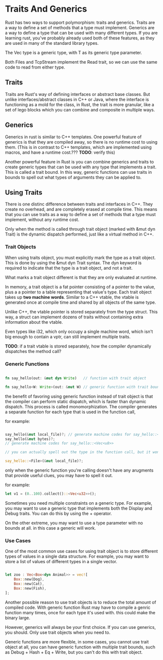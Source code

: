 # Traits And Generics

Rust has two ways to support polymorphism: traits and generics. Traits are a way to define a set of methods that a type must implement. Generics are a way to define a type that can be used with many different types. If you are learning rust, you've probably already used both of these features, as they are used in many of the standard library types.

The Vec<T> type is a generic type, with T as its generic type parameter.

Both Files and TcpStream implement the Read trait, so we can use the same code to read from either type.


## Traits

Traits are Rust's way of defining interfaces or abstract base classes. But unlike interfaces/abstract classes in C++ or Java, where the interface is functioning as a mold for the class, in Rust, the trait is more granular, like a set of lego blocks which you can combine and composite in multiple ways.



## Generics

Generics in rust is similar to C++ templates. One powerful feature of generics is that they are compiled away, so there is no runtime cost to using them. (This is in contrast to C++ templates, which are implemented using macros, and have a runtime cost.??? **TODO**: verify this)

Another powerful feature in Rust is you can combine generics and traits to create generic types that can be used with any type that implements a trait. This is called a trait bound. In this way, generic functions can use traits in bounds to spell out what types of arguments they can be applied to.


## Using Traits

There is one distinc difference between traits and interfaces in C++. They create no overhead, and are completely erased at compile time. This means that you can use traits as a way to define a set of methods that a type must implement, without any runtime cost. 

Only when the method is called through trait object (marked with &mut dyn Trait) is the dynamic dispatch performed, just like a virtual method in C++.


### Trait Objects

When using traits object, you must explicitly mark the type as a trait object. This is done by using the &mut dyn Trait syntax. The dyn keyword is required to indicate that the type is a trait object, and not a trait.

What marks a trait object different is that they are only evaluated at runtime. 

In memory, a trait object is a fat pointer consisting of a pointer to the value, plus a a pointer to a table representing that value's type. Each trait object takes up **two machine words**. Similar to a C++ vtable, the vtable is generated once at compile time and shared by all objects of the same type.

Unlike C++, the vtable pointer is stored separately from the type struct. This way, a struct can implement dozens of traits without containing extra information about the vtable. 

Even types like i32, which only occupy a single machine word, which isn't big enough to contain a vptr, can still implement multiple traits.

**TODO**: if a trait vtable is stored separately, how the compiler dynamically dispatches the method call?

### Generic Functions

```rust

fn say_hello(out: &mut dyn Write)   // function with trait object

fn say_hello<W: Write>(out: &mut W) // generic function with trait bound

```
the benefit of favoring using generic function instead of trait object is that the compiler can perform static dispatch, which is faster than dynamic dispatch. This process is called monomorphization. The compiler generates a separate function for each type that is used in the function call,

for example:

```rust

say_hello(&mut local_file)?; // generate machine codes for say_hello::<File>
say_hello(&mut bytes)?;
// generate machine codes for say_hello::<Vec<u8>>

// you can actually spell out the type in the function call, but it won't be necessary because rust compiler can infer the type from the function call

say_hello::<File>(&mut local_file)?; 

```
only when the generic function you're calling doesn't have any arugments that provide useful clues, you may have to spell it out.

for example:

```rust
let v1 = (0..100).collect()::<Vec<u32>>();

```

Sometimes you need multiple constraints on a generic type. For example, you may want to use a generic type that implements both the Display and Debug traits. You can do this by using the + operator.

On the other extreme, you may want to use a type parameter with no bounds at all. in this case a generic <T> will work. 


### Use Cases

One of the most common use cases for using trait object is to store different types of values in a single data structure. For example, you may want to store a list of values of different types in a single vector.

```rust

let zoo : Vec<Box<dyn Animal>> = vec![
    Box::new(Dog),
    Box::new(Cat),
    Box::new(Fish),
];

```
Another possible reason to use trait objects is to reduce the total amount of compiled code. With generic function Rust may have to compile a genric function many times, once for each type it's used with. this could make the binary large. 

However, generics will always be your first choice. If you can use generics, you should. Only use trait objects when you need to.

Generic functions are more flexible, in some cases, you cannot use trait object at all, you can have generic function with multiple trait bounds, such as Debug + Hash + Eq + Write, but you can't do this with trait object.
